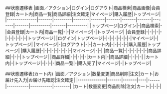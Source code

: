 ##状態遷移表
|画面／アクション|ログイン|ログアウト|商品検索|商品画像|会員登録|カート内|商品一覧|商品詳細|注文確定|マイページ|購入履歴|トップページ|
|---------------|-------|---------|--------|-------|-------|-------|-------|--------|-------|----------|-------|----------|
|トップページ|ログイン|-|商品検索|-|会員登録|カート内|商品一覧|-|-|マイページ|-|トップページ|
|会員登録|-|-|-|-|-|-|-|-|-|-|-|トップページ|
|ログイン|トップページ|-|-|-|-|-|-|-|-|マイページ|-|トップページ|
|マイページ|-|ログアウト|-|-|カート内|-|-|-|-|-|購入履歴|トップページ|
|購入履歴|-|-|-|-|-|-|-|-|-|マイページ|-|-|
|商品一覧|-|-|-|-|-|-|-|商品詳細|-|-|-|トップページ|
|商品詳細|-|-|-|-|-|カート内|-|商品詳細|-|-|-|-|
|カート内|-|トップページ|-|-|-|-|商品一覧|-|購入完了|マイページ|-|トップページ|

##状態遷移表(カート内)
|画面／アクション|数量変更|商品削除|注文|カート|お届け先入力|お届け先確認|注文確定|
|--------------|-------|-------|----|------|-----------|-----------|--------|
|カート|数量変更|商品削除|注文|カート|-|-|-|
